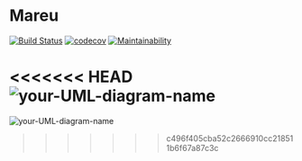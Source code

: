 # Mareu
[![Build Status](https://travis-ci.com/sitatec/Mareu.svg?branch=main)](https://travis-ci.com/sitatec/Mareu)  [![codecov](https://codecov.io/gh/sitatec/Mareu/branch/main/graph/badge.svg?token=V9EXZNO6I7)](https://codecov.io/gh/sitatec/Mareu)  [![Maintainability](https://api.codeclimate.com/v1/badges/71c4f29a76d074615c63/maintainability)](https://codeclimate.com/github/sitatec/Mareu/maintainability)

<<<<<<< HEAD
![your-UML-diagram-name](https://raw.githubusercontent.com/sitatec/Mareu/main/app/src/uml/class_diagram_meeting_room_reservation.uml)
=======
![your-UML-diagram-name](http://www.plantuml.com/plantuml/proxy?cache=no&src=https://raw.githubusercontent.com/sitatec/Mareu/main/app/src/uml/class_diagram_meeting_room_reservation.uml)
>>>>>>> c496f405cba52c2666910cc218511b6f67a87c3c
